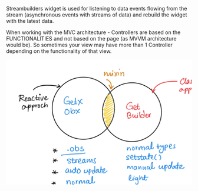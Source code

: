 Streambuilders widget is used for listening to data events flowing from the stream (asynchronous events with streams of data) and rebuild the widget with the latest data.

When working with the MVC architecture - Controllers are based on the FUNCTIONALITIES and not based on the page (as MVVM architecture would be). So sometimes your view may have more than 1 Controller depending on the functionality of that view.

![OBX vs GetBuilder](https://github.com/leedagr8/GetX-Tutorial/blob/master/Screen%20Shot%202021-01-26%20at%2012.08.33%20AM.png)
